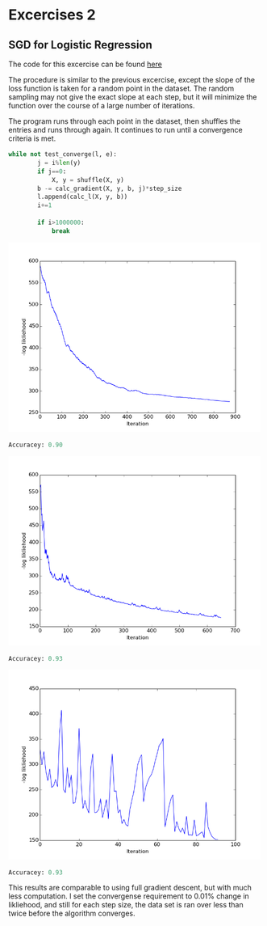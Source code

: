 # Excercises 2

## SGD for Logistic Regression

The code for this excercise can be found [here](stocastic.py)

The procedure is similar to the previous excercise, except the slope of the loss function is taken for a random point in the dataset. The random sampling may not give the exact slope at each step, but it will minimize the function over the course of a large number of iterations. 

The program runs through each point in the dataset, then shuffles the entries and runs through again. It continues to run until a convergence criteria is met. 

```python
while not test_converge(l, e):
        j = i%len(y)
        if j==0:
            X, y = shuffle(X, y)
        b -= calc_gradient(X, y, b, j)*step_size
        l.append(calc_l(X, y, b))
        i+=1

        if i>1000000:
            break
```

<img src="https://github.com/afwebb/SDS-385/blob/master/week2/result_0.01.png" width="500">

```python
Accuracey: 0.90
```

<img src="https://github.com/afwebb/SDS-385/blob/master/week2/result_0.1.png" width="500">

```python
Accuracey: 0.93
```

<img src="https://github.com/afwebb/SDS-385/blob/master/week2/result_1.png" width="500">

```python
Accuracey: 0.93
```

This results are comparable to using full gradient descent, but with much less computation. I set the convergense requirement to 0.01% change in likliehood, and still for each step size, the data set is ran over less than twice before the algorithm converges.




